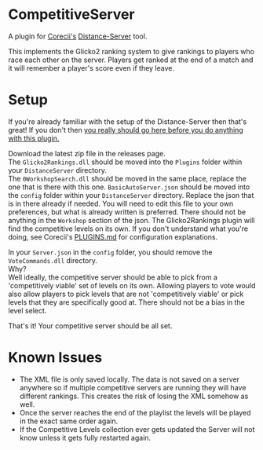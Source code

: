 # CompetitiveServer
 A plugin for <a href=https://github.com/Corecii>Corecii's</a> <a href=https://github.com/Corecii/Distance-Server>Distance-Server</a> tool.
 
 This implements the Glicko2 ranking system to give rankings to players who race each other on the server. Players get ranked at the end of a match and it will remember a player's score even if they leave.

# Setup
If you're already familiar with the setup of the Distance-Server then that's great! If you don't then <a href=https://github.com/Corecii/Distance-Server>you really should go here before you do anything with this plugin.</a> 

Download the latest zip file in the releases page. <br />
The `Glicko2Rankings.dll` should be moved into the `Plugins` folder within your `DistanceServer` directory. <br />
The `0WorkshopSearch.dll` should be moved in the same place, replace the one that is there with this one.
`BasicAutoServer.json` should be moved into the `config` folder within your `DistanceServer` directory. Replace the json that is in there already if needed. You will need to edit this file to your own preferences, but what is already written is preferred. There should not be anything in the `Workshop` section of the json. The Glicko2Rankings plugin will find the competitive levels on its own. If you don't understand what you're doing, see Corecii's <a href=https://github.com/Corecii/Distance-Server/blob/master/PLUGINS.md>PLUGINS.md</a> for configuration explanations.

In your `Server.json` in the `config` folder, you should remove the `VoteCommands.dll` directory.<br />
Why? <br />
Well ideally, the competitive server should be able to pick from a 'competitively viable' set of levels on its own. Allowing players to vote would also allow players to pick levels that are not 'competitively viable' or pick levels that they are specifically good at. There should not be a bias in the level select. <br />

That's it! Your competitive server should be all set.

# Known Issues
* The XML file is only saved locally. The data is not saved on a server anywhere so if multiple competitive servers are running they will have different rankings. This creates the risk of losing the XML somehow as well.
* Once the server reaches the end of the playlist the levels will be played in the exact same order again.
* If the Competitive Levels collection ever gets updated the Server will not know unless it gets fully restarted again.
